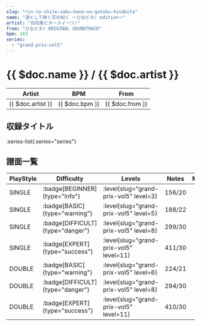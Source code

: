```yaml
---
slug: "rin-to-shite-saku-hana-no-gotoku-hinabita"
name: "凛として咲く花の如く ～ひなビタ♪ edition～"
artist: "日向美ビタースイーツ♪"
from: "ひなビタ♪ ORIGINAL SOUNDTRACK"
bpm: 163
series:
  - "grand-prix-vol5"
---
```


# {{ $doc.name }} / {{ $doc.artist }}

|Artist|BPM|From|
|------|---|----|
|{{ $doc.artist }}|{{ $doc.bpm }}|{{ $doc.from }}|

## 収録タイトル

:series-list{:series="series"}

## 譜面一覧

|PlayStyle|Difficulty|Levels|Notes|Movie|
|---------|----------|------|-----|-----|
|SINGLE| :badge[BEGINNER]{type="info"}|<div class="field is-grouped is-grouped-multiline"> :level{slug="grand-prix-vol5" level=3}</div>|156/20||
|SINGLE| :badge[BASIC]{type="warning"}|<div class="field is-grouped is-grouped-multiline"> :level{slug="grand-prix-vol5" level=5}</div>|188/22||
|SINGLE| :badge[DIFFICULT]{type="danger"}|<div class="field is-grouped is-grouped-multiline"> :level{slug="grand-prix-vol5" level=8}</div>|299/30||
|SINGLE| :badge[EXPERT]{type="success"}|<div class="field is-grouped is-grouped-multiline"> :level{slug="grand-prix-vol5" level=11}</div>|411/30||
|DOUBLE| :badge[BASIC]{type="warning"}|<div class="field is-grouped is-grouped-multiline"> :level{slug="grand-prix-vol5" level=6}</div>|224/21||
|DOUBLE| :badge[DIFFICULT]{type="danger"}|<div class="field is-grouped is-grouped-multiline"> :level{slug="grand-prix-vol5" level=8}</div>|294/30||
|DOUBLE| :badge[EXPERT]{type="success"}|<div class="field is-grouped is-grouped-multiline"> :level{slug="grand-prix-vol5" level=11}</div>|410/30||

